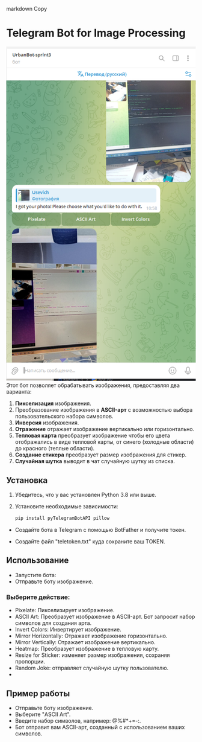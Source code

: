 markdown
Copy
# Telegram Bot for Image Processing
![telebot.png](telebot.png)
Этот бот позволяет обрабатывать изображения, предоставляя два варианта:
1. **Пикселизация** изображения.
2. Преобразование изображения в **ASCII-арт** с возможностью выбора пользовательского набора символов.
3. **Инверсия** изображения.
4. **Отражение** отражает изображение вертикально или горизонтально.
5. **Тепловая карта** преобразует изображение чтобы его цвета отображались в виде тепловой карты, 
   от синего (холодные области) до красного (теплые области).
6. **Создание стикера** преобразует размер изображения для стикер.
7. **Случайная шутка** выводит в чат случайную шутку из списка.
## Установка

1. Убедитесь, что у вас установлен Python 3.8 или выше.
2. Установите необходимые зависимости:

   ```bash
   pip install pyTelegramBotAPI pillow
- Создайте бота в Telegram с помощью BotFather и получите токен.

- Создайте файл "teletoken.txt" куда сохраните ваш TOKEN. 

## Использование
- Запустите бота:
- Отправьте боту изображение.
### Выберите действие:
- Pixelate: Пикселизирует изображение.
- ASCII Art: Преобразует изображение в ASCII-арт. Бот запросит набор символов для создания арта.
- Invert Colors: Инвертирует изображение.
- Mirror Horizontally: Отражает изображение горизонтально.
- Mirror Vertically: Отражает изображение вертикально.
- Heatmap: Преобразует изображение в тепловую карту.
- Resize for Sticker: изменяет размер изображения, сохраняя пропорции.
- Random Joke: отправляет случайную шутку пользователю.
- 
## Пример работы
- Отправьте боту изображение.
- Выберите "ASCII Art".
- Введите набор символов, например: @%#*+=-:.
- Бот отправит вам ASCII-арт, созданный с использованием ваших символов.